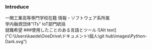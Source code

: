 ### Introduce
一関工業高等専門学校在籍 情報・ソフトウェア系所属  
学内融資団体"ITs" IoT部門統括  
就職希望
###使用したことのある言語とツール
![Alt text]("C:\Users\kaede\OneDrive\ドキュメント\個人\git hub\images\Python-Dark.svg")
###
###

<!--
**mahiro-tech/mahiro-tech** is a ✨ _special_ ✨ repository because its `README.md` (this file) appears on your GitHub profile.

Here are some ideas to get you started:

- 🔭 I’m currently working on ...
- 🌱 I’m currently learning ...
- 👯 I’m looking to collaborate on ...
- 🤔 I’m looking for help with ...
- 💬 Ask me about ...
- 📫 How to reach me: ...
- 😄 Pronouns: ...
- ⚡ Fun fact: ...
-->
